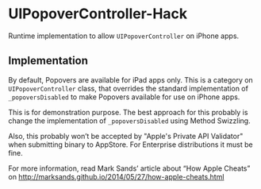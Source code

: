 # UIPopoverController-Hack

Runtime implementation to allow `UIPopoverController` on iPhone apps. 

## Implementation

By default, Popovers are available for iPad apps only. This is a category on `UIPopoverController` class, that overrides the standard implementation of `_popoversDisabled` to make Popovers available for use on iPhone apps. 

This is for demonstration purpose. The best approach for this probably is change the implementation of `_popoversDisabled` using Method Swizzling.

Also, this probably won’t be accepted by "Apple's Private API Validator" when submitting binary to AppStore. For Enterprise distributions it must be fine.

For more information, read Mark Sands’ article about “How Apple Cheats” on http://marksands.github.io/2014/05/27/how-apple-cheats.html
